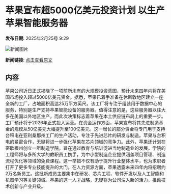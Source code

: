 # 苹果宣布超5000亿美元投资计划 以生产苹果智能服务器

**发布日期**: 2025年2月25号 9:29

![新闻图片](https://pic.chinaz.com/picmap/201811151706259410_16.jpg)

**新闻链接**: [点击查看原文](https://www.aibase.com/zh/news/15676)

## 内容

苹果公司近日正式揭晓了一项前所未有的大规模投资蓝图，预计未来四年内将在美国市场投入超过5000亿美元资金。据悉，苹果已着手准备在休斯敦地区建立一座全新的工厂，占地面积高达25万平方英尺。该工厂将专注于组装用于数据中心的服务，特别是生产支持苹果智能设备的服务器。值得注意的是，这些服务器以往大多在美国以外地区生产，而此次决策标志着苹果在本土供应链布局上的重要一步。工厂预计将于2026年正式投入运营。在资金运作方面，苹果宣布将其先进制造基金的规模从50亿美元大幅提升至100亿美元。这一增长的部分资金将专门用于支持台积电在亚利桑那州工厂的生产活动，专注于先进芯片的研发与制造。苹果与台积电的紧密合作，无疑将进一步强化苹果在芯片领域的竞争力。此外，苹果还计划在密歇根州创立一所制造学院，旨在通过教育与培训促进当地制造业的发展。学院的工程师将与多所大学的教职员工携手，为中小型制造企业提供涵盖项目管理、制造流程优化等领域的免费课程。这一举措不仅有助于提升行业整体水平，也为求职者打开了更多专业技能提升的大门。在人力资源方面，苹果透露未来四年内将招聘约2万名新员工。这批新成员主要集中在研发、芯片工程、软件开发以及人工智能和机器学习等关键领域。苹果的这一人才战略，无疑将为公司注入新的活力，推动技术创新与产业升级。
